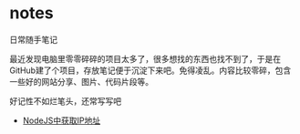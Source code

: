 # notes

日常随手笔记

最近发现电脑里零零碎碎的项目太多了，很多想找的东西也找不到了，于是在GitHub建了个项目，存放笔记便于沉淀下来吧。免得凌乱。内容比较零碎，包含一些好的网站分享、图片、代码片段等。

好记性不如烂笔头，还常写写吧

+ [NodeJS中获取IP地址](./doc/NodeJS获取IP地址.md)
